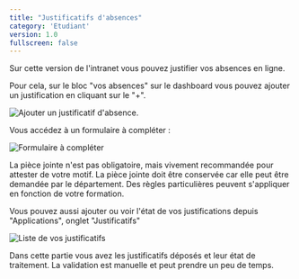 ```yaml
---
title: "Justificatifs d'absences"
category: 'Etudiant'
version: 1.0
fullscreen: false
---
```

<alert>
Sur cette version de l'intranet vous pouvez justifier vos absences en ligne.
</alert>

Pour cela, sur le bloc "vos absences" sur le dashboard vous pouvez ajouter un justification en cliquant sur le "+".

![Ajouter un justificatif d'absence.](/images/etudiants/image1.png)

Vous accédez à un formulaire à compléter :

![Formulaire à compléter](/images/etudiants/image2.png)

<alert type="warning">
La pièce jointe n'est pas obligatoire, mais vivement recommandée pour attester de votre motif.
La pièce jointe doit être conservée car elle peut être demandée par le département. Des règles particulières peuvent
s'appliquer en fonction de votre formation.
</alert>


Vous pouvez aussi ajouter ou voir l'état de vos justifications depuis "Applications", onglet "Justificatifs"

![Liste de vos justificatifs](/images/etudiants/image3.png)

Dans cette partie vous avez les justificatifs déposés et leur état de traitement. La validation est manuelle et peut
prendre un peu de temps.

